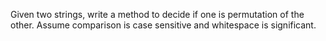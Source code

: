 Given two strings, write a method to decide if one is permutation of the other.
Assume comparison is case sensitive and whitespace is significant.